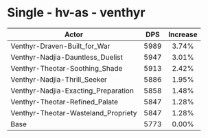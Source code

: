 # Single - hv-as - venthyr
| Actor | DPS | Increase |
|---|:---:|:---:|
|Venthyr-Draven-Built_for_War|5989|3.74%|
|Venthyr-Nadjia-Dauntless_Duelist|5947|3.01%|
|Venthyr-Theotar-Soothing_Shade|5913|2.42%|
|Venthyr-Nadjia-Thrill_Seeker|5886|1.95%|
|Venthyr-Nadjia-Exacting_Preparation|5858|1.48%|
|Venthyr-Theotar-Refined_Palate|5847|1.28%|
|Venthyr-Theotar-Wasteland_Propriety|5847|1.28%|
|Base|5773|0.00%|
